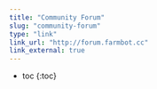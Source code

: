 ```yaml
---
title: "Community Forum"
slug: "community-forum"
type: "link"
link_url: "http://forum.farmbot.cc"
link_external: true
---
```


* toc
{:toc}

